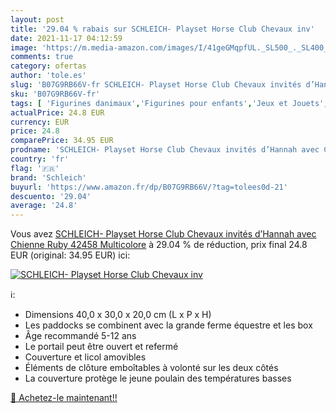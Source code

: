 ```yaml
---
layout: post
title: '29.04 % rabais sur SCHLEICH- Playset Horse Club Chevaux inv'
date: 2021-11-17 04:12:59
image: 'https://m.media-amazon.com/images/I/41geGMqpfUL._SL500_._SL400_.jpg'
comments: true
category: ofertas
author: 'tole.es'
slug: 'B07G9RB66V-fr SCHLEICH- Playset Horse Club Chevaux invités d’Hannah avec...'
sku: 'B07G9RB66V-fr'
tags: [ 'Figurines danimaux','Figurines pour enfants','Jeux et Jouets','Jeux et jouets','schleich', ]
actualPrice: 24.8 EUR
currency: EUR
price: 24.8
comparePrice: 34.95 EUR
prodname: 'SCHLEICH- Playset Horse Club Chevaux invités d’Hannah avec Chienne Ruby  42458  Multicolore'
country: 'fr'
flag: '🇫🇷'
brand: 'Schleich'
buyurl: 'https://www.amazon.fr/dp/B07G9RB66V/?tag=tolees0d-21'
descuento: '29.04'
average: '24.8'
---
```


Vous avez [SCHLEICH- Playset Horse Club Chevaux invités d’Hannah avec Chienne Ruby  42458  Multicolore](https://www.amazon.fr/dp/B07G9RB66V/?tag=tolees0d-21)  à  29.04 % de réduction, prix final  24.8 EUR (original: 34.95 EUR) ici:

[![SCHLEICH- Playset Horse Club Chevaux inv](https://m.media-amazon.com/images/I/41geGMqpfUL._SL500_._SL400_.jpg)](https://www.amazon.fr/dp/B07G9RB66V/?tag=tolees0d-21)

ℹ️:

- Dimensions 40,0 x 30,0 x 20,0 cm (L x P x H)
- Les paddocks se combinent avec la grande ferme équestre et les box
- Âge recommandé 5-12 ans
- Le portail peut être ouvert et refermé
- Couverture et licol amovibles
- Éléments de clôture emboîtables à volonté sur les deux côtés
- La couverture protège le jeune poulain des températures basses

[🛒 Achetez-le maintenant!!](https://www.amazon.fr/dp/B07G9RB66V/?tag=tolees0d-21)
